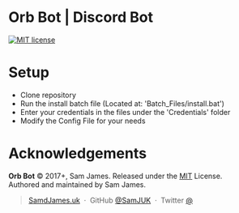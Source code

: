 # Orb Bot | Discord Bot
[![MIT license](http://img.shields.io/badge/license-MIT-brightgreen.svg)](http://opensource.org/licenses/MIT)


# Setup
- Clone repository
- Run the install batch file (Located at: 'Batch_Files/install.bat')
- Enter your credentials in the files under the 'Credentials' folder
- Modify the Config File for your needs

# Acknowledgements

**Orb Bot** © 2017+, Sam James. Released under the [MIT] License.<br>
Authored and maintained by Sam James.

> [SamdJames.uk](https://www.samdjames.uk) &nbsp;&middot;&nbsp;
> GitHub [@SamJUK](https://github.com/SamJUK) &nbsp;&middot;&nbsp;
> Twitter [@](https://twitter.com/)

[MIT]: http://mit-license.org/